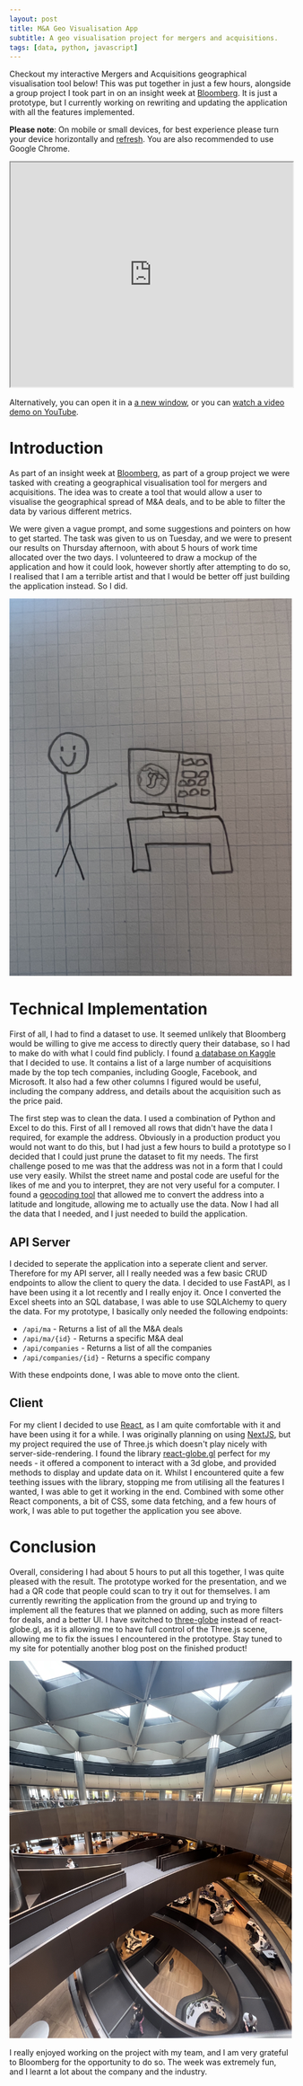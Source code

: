 ```yaml
---
layout: post
title: M&A Geo Visualisation App
subtitle: A geo visualisation project for mergers and acquisitions.
tags: [data, python, javascript]
---
```


Checkout my interactive Mergers and Acquisitions geographical visualisation tool below! This was put together in just a few hours, alongside a group project I took part in on an insight week at [Bloomberg](https://www.bloomberg.com/company/). It is just a prototype, but I currently working on rewriting and updating the application with all the features implemented.

**Please note**: On mobile or small devices, for best experience please turn your device horizontally and <a href=".">refresh</a>. You are also recommended to use Google Chrome.

<iframe src="https://arthur-ma.vercel.app" height="400px" width="100%" allowfullscreen></iframe>

Alternatively, you can open it in a <a data-umami-event="Viewed MA App" href="https://arthur-ma.vercel.app">a new window</a>, or you can <a href="https://www.youtube.com/watch?v=jM_44xCzarQ" target="_blank">watch a video demo on YouTube</a>.

# Introduction

As part of an insight week at [Bloomberg](https://www.bloomberg.com/company/), as part of a group project we were tasked with creating a geographical visualisation tool for mergers and acquisitions. The idea was to create a tool that would allow a user to visualise the geographical spread of M&A deals, and to be able to filter the data by various different metrics.

We were given a vague prompt, and some suggestions and pointers on how to get started. The task was given to us on Tuesday, and we were to present our results on Thursday afternoon, with about 5 hours of work time allocated over the two days. I volunteered to draw a mockup of the application and how it could look, however shortly after attempting to do so, I realised that I am a terrible artist and that I would be better off just building the application instead. So I did.

<img src="../assets/drawing.jpg">

# Technical Implementation

First of all, I had to find a dataset to use. It seemed unlikely that Bloomberg would be willing to give me access to directly query their database, so I had to make do with what I could find publicly. I found <a href="https://www.kaggle.com/datasets/shivamb/company-acquisitions-7-top-companies" target="_blank">a database on Kaggle</a> that I decided to use. It contains a list of a large number of acquisitions made by the top tech companies, including Google, Facebook, and Microsoft. It also had a few other columns I figured would be useful, including the company address, and details about the acquisition such as the price paid.

The first step was to clean the data. I used a combination of Python and Excel to do this. First of all I removed all rows that didn't have the data I required, for example the address. Obviously in a production product you would not want to do this, but I had just a few hours to build a prototype so I decided that I could just prune the dataset to fit my needs. The first challenge posed to me was that the address was not in a form that I could use very easily. Whilst the street name and postal code are useful for the likes of me and you to interpret, they are not very useful for a computer. I found a <a href="https://www.geoapify.com/tools/geocoding-online" target="_blank">geocoding tool</a> that allowed me to convert the address into a latitude and longitude, allowing me to actually use the data. Now I had all the data that I needed, and I just needed to build the application.

## API Server

I decided to seperate the application into a seperate client and server. Therefore for my API server, all I really needed was a few basic CRUD endpoints to allow the client to query the data. I decided to use FastAPI, as I have been using it a lot recently and I really enjoy it. Once I converted the Excel sheets into an SQL database, I was able to use SQLAlchemy to query the data. For my prototype, I basically only needed the following endpoints:
- `/api/ma` - Returns a list of all the M&A deals
- `/api/ma/{id}` - Returns a specific M&A deal
- `/api/companies` - Returns a list of all the companies
- `/api/companies/{id}` - Returns a specific company

With these endpoints done, I was able to move onto the client.

## Client

For my client I decided to use [React](https://react.dev), as I am quite comfortable with it and have been using it for a while. I was originally planning on using [NextJS](https://nextjs.org), but my project required the use of Three.js which doesn't play nicely with server-side-rendering. I found the library  [react-globe.gl](https://github.com/vasturiano/react-globe.gl) perfect for my needs - it offered a component to interact with a 3d globe, and provided methods to display and update data on it. Whilst I encountered quite a few teething issues with the library, stopping me from utilising all the features I wanted, I was able to get it working in the end. Combined with some other React components, a bit of CSS, some data fetching, and a few hours of work, I was able to put together the application you see above.

# Conclusion

Overall, considering I had about 5 hours to put all this together, I was quite pleased with the result. The prototype worked for the presentation, and we had a QR code that people could scan to try it out for themselves. I am currently rewriting the application from the ground up and trying to implement all the features that we planned on adding, such as more filters for deals, and a better UI. I have switched to [three-globe](https://github.com/vasturiano/three-globe) instead of react-globe.gl, as it is allowing me to have full control of the Three.js scene, allowing me to fix the issues I encountered in the prototype. Stay tuned to my site for potentially another blog post on the finished product!

<img src="../assets/bloomberg.jpg">

I really enjoyed working on the project with my team, and I am very grateful to Bloomberg for the opportunity to do so. The week was extremely fun, and I learnt a lot about the company and the industry.